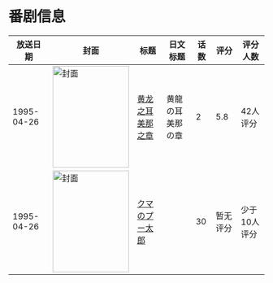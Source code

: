 # 番剧信息

|放送日期|封面|标题|日文标题|话数|评分|评分人数|
|---|---|---|---|---|---|---|
|1995-04-26|<img src="//lain.bgm.tv/pic/cover/c/49/d6/39609_ColvE.jpg" alt="封面" style="width:150px;height:200px;object-fit:cover;">|[黄龙之耳 美那之章](https://bangumi.tv/subject/39609)|黄龍の耳 美那の章|2|5.8|42人评分|
|1995-04-26|<img src="//lain.bgm.tv/pic/cover/c/11/ea/220065_eGCFn.jpg" alt="封面" style="width:150px;height:200px;object-fit:cover;">|[クマのプー太郎](https://bangumi.tv/subject/220065)||30|暂无评分|少于10人评分|
